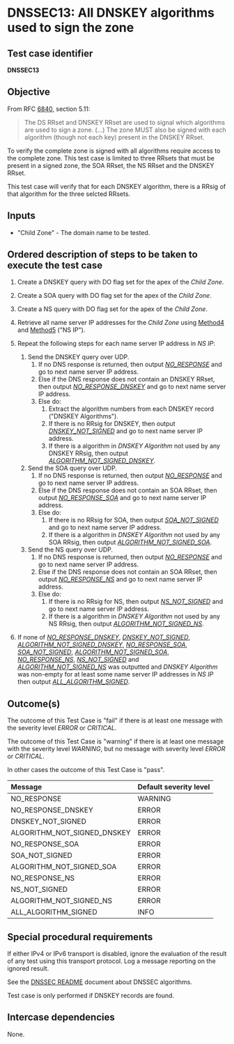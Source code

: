 # DNSSEC13: All DNSKEY algorithms used to sign the zone

## Test case identifier
**DNSSEC13**

## Objective

From RFC [6840], section 5.11:

> The DS RRset and DNSKEY RRset are used to signal which 
> algorithms are used to sign a zone. (...) The zone MUST 
> also be signed with each algorithm (though not each key) 
> present in the DNSKEY RRset.

To verify the complete zone is signed with all algorithms require
access to the complete zone. This test case is limited to three
RRsets that must be present in a signed zone, the SOA RRset, the
NS RRset and the DNSKEY RRset.

This test case will verify that for each DNSKEY algorithm, there
is a RRsig of that algorithm for the three selcted RRsets.

## Inputs

* "Child Zone" - The domain name to be tested.

## Ordered description of steps to be taken to execute the test case

1. Create a DNSKEY query with DO flag set for the apex of the
   *Child Zone*.

2. Create a SOA query with DO flag set for the apex of the
   *Child Zone*.

3. Create a NS query with DO flag set for the apex of the
   *Child Zone*.

4. Retrieve all name server IP addresses for the
   *Child Zone* using [Method4] and [Method5] ("NS IP").

5. Repeat the following steps for each name server IP address in *NS IP*:

   1. Send the DNSKEY query over UDP.
      1. If no DNS response is returned, then output 
         *[NO_RESPONSE]* and go to next name server IP address.
      2. Else if the DNS response does not contain an DNSKEY RRset,
         then output *[NO_RESPONSE_DNSKEY]* and go to next name 
         server IP address.
      3. Else do:
         1. Extract the algorithm numbers from each DNSKEY record
            ("DNSKEY Algorithms").
         2. If there is no RRsig for DNSKEY, then output 
            *[DNSKEY_NOT_SIGNED]* and go to next name server IP 
            address.
         3. If there is a algorithm in *DNSKEY Algorithm* not used
            by any DNSKEY RRsig, then output 
            *[ALGORITHM_NOT_SIGNED_DNSKEY]*.
   2. Send the SOA query over UDP.
      1. If no DNS response is returned, then output 
         *[NO_RESPONSE]* and go to next name server IP address.
      2. Else if the DNS response does not contain an SOA RRset,
         then output *[NO_RESPONSE_SOA]* and go to next name server 
         IP address.
      3. Else do:
         1. If there is no RRsig for SOA, then output 
            *[SOA_NOT_SIGNED]* and go to next name server IP 
            address.
         2. If there is a algorithm in *DNSKEY Algorithm* not used
            by any SOA RRsig, then output 
            *[ALGORITHM_NOT_SIGNED_SOA]*.
   3. Send the NS query over UDP.
      1. If no DNS response is returned, then output 
         *[NO_RESPONSE]* and go to next name server IP address.
      2. Else if the DNS response does not contain an SOA RRset,
         then output *[NO_RESPONSE_NS]* and go to next name server 
         IP address.
      3. Else do:
         1. If there is no RRsig for NS, then output 
            *[NS_NOT_SIGNED]* and go to next name server IP 
            address.
         2. If there is a algorithm in *DNSKEY Algorithm* not used
            by any NS RRsig, then output 
            *[ALGORITHM_NOT_SIGNED_NS]*.

6. If none of *[NO_RESPONSE_DNSKEY]*, *[DNSKEY_NOT_SIGNED]*,
   *[ALGORITHM_NOT_SIGNED_DNSKEY]*, *[NO_RESPONSE_SOA]*, 
   *[SOA_NOT_SIGNED]*, *[ALGORITHM_NOT_SIGNED_SOA]*, *[NO_RESPONSE_NS]*,
   *[NS_NOT_SIGNED]* and *[ALGORITHM_NOT_SIGNED_NS]* was outputted and
   *DNSKEY Algorithm* was non-empty for at least some name server IP 
   addresses in *NS IP* then output *[ALL_ALGORITHM_SIGNED]*.

## Outcome(s)

The outcome of this Test Case is "fail" if there is at least one message
with the severity level *ERROR* or *CRITICAL*.

The outcome of this Test Case is "warning" if there is at least one message
with the severity level *WARNING*, but no message with severity level
*ERROR* or *CRITICAL*.

In other cases the outcome of this Test Case is "pass".

Message                       | Default severity level
:-----------------------------|:-----------------------------------
NO_RESPONSE                   | WARNING
NO_RESPONSE_DNSKEY            | ERROR
DNSKEY_NOT_SIGNED             | ERROR
ALGORITHM_NOT_SIGNED_DNSKEY   | ERROR
NO_RESPONSE_SOA               | ERROR
SOA_NOT_SIGNED                | ERROR
ALGORITHM_NOT_SIGNED_SOA      | ERROR
NO_RESPONSE_NS                | ERROR
NS_NOT_SIGNED                 | ERROR
ALGORITHM_NOT_SIGNED_NS       | ERROR
ALL_ALGORITHM_SIGNED          | INFO


## Special procedural requirements

If either IPv4 or IPv6 transport is disabled, ignore the evaluation of the
result of any test using this transport protocol. Log a message reporting
on the ignored result.

See the [DNSSEC README] document about DNSSEC algorithms.

Test case is only performed if DNSKEY records are found.

## Intercase dependencies

None.

[6840]:    https://tools.ietf.org/html/rfc6840#section-5.11
[Method4]: ../Methods.md#method-4-obtain-glue-address-records-from-parent
[Method5]: ../Methods.md#method-5-obtain-the-name-server-address-records-from-child

[DNSSEC README]:             ./README.md
[NO_RESPONSE]:                 #outcomes
[NO_RESPONSE_DNSKEY]:          #outcomes
[DNSKEY_NOT_SIGNED]:           #outcomes
[ALGORITHM_NOT_SIGNED_DNSKEY]: #outcomes
[NO_RESPONSE_SOA]:             #outcomes
[SOA_NOT_SIGNED]:              #outcomes
[ALGORITHM_NOT_SIGNED_SOA]:    #outcomes
[NO_RESPONSE_NS]:              #outcomes
[NS_NOT_SIGNED]:               #outcomes
[ALGORITHM_NOT_SIGNED_NS]:     #outcomes
[ALL_ALGORITHM_SIGNED]:        #outcomes
